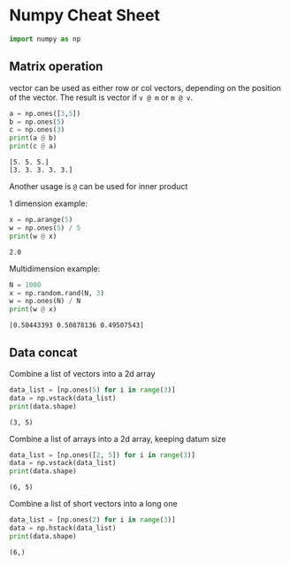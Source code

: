 # Numpy Cheat Sheet
```python
import numpy as np
```

## Matrix operation

vector can be used as either row or col vectors, depending on the position of the vector. The result is vector if `v @ m` or `m @ v`.

```python
a = np.ones([3,5])
b = np.ones(5)
c = np.ones(3)
print(a @ b)
print(c @ a)
```
```
[5. 5. 5.]
[3. 3. 3. 3. 3.]
```

Another usage is `@` can be used for inner product

1 dimension example:
```python
x = np.arange(5)
w = np.ones(5) / 5
print(w @ x)
```
```
2.0
```

Multidimension example:
```python
N = 1000
x = np.random.rand(N, 3)
w = np.ones(N) / N
print(w @ x)
```
```
[0.50443393 0.50878136 0.49507543]
```

## Data concat

Combine a list of vectors into a 2d array
```python
data_list = [np.ones(5) for i in range(3)]
data = np.vstack(data_list)
print(data.shape)
```
```
(3, 5)
```

Combine a list of arrays into a 2d array, keeping datum size
```python
data_list = [np.ones([2, 5]) for i in range(3)]
data = np.vstack(data_list)
print(data.shape)
```
```
(6, 5)
```

Combine a list of short vectors into a long one
```python
data_list = [np.ones(2) for i in range(3)]
data = np.hstack(data_list)
print(data.shape)
```
```
(6,)
```